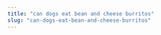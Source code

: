 ```yaml
---
title: "can dogs eat bean and cheese burritos"
slug: "can-dogs-eat-bean-and-cheese-burritos"
---
```


